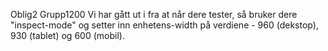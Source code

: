 Oblig2 Grupp1200
Vi har gått ut i fra at når dere tester, så bruker dere "inspect-mode" og setter inn enhetens-width på verdiene - 960 (dekstop), 930 (tablet) og 600 (mobil).

